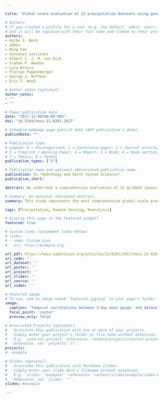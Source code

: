```yaml
---

title: "Global-scale evaluation of 22 precipitation datasets using gauge observations and hydrological modeling"

# Authors
# If you created a profile for a user (e.g. the default `admin` user), write the username (folder name) here 
# and it will be replaced with their full name and linked to their profile.
authors:
- Hylke E. Beck
- admin
- Ming Pan
- Vincenzo Levizzani
- Albert I. J. M. van Dijk
- Graham P. Weedon
- Luca Brocca
- Florian Pappenberger
- George J. Huffman
- Eric F. Wood

# Author notes (optional)
author_notes:
- ""
- ""

# Paper publication date
date: "2017-12-08T00:00:00Z"
doi: "10.5194/hess-21-6201-2017"

# Schedule webpage page publish date (NOT publication's date).
publishDate: ""

# Publication type.
# Legend: 0 = Uncategorized; 1 = Conference paper; 2 = Journal article;
# 3 = Preprint / Working Paper; 4 = Report; 5 = Book; 6 = Book section;
# 7 = Thesis; 8 = Patent
publication_types: ["2"]

# Publication name and optional abbreviated publication name.
publication: In *Hydrology and Earth System Sciences*
publication_short:  

abstract: We undertook a comprehensive evaluation of 22 gridded (quasi-)global (sub-)daily precipitation (P) datasets for the period 2000–2016. Thirteen non-gauge-corrected P datasets were evaluated using daily P gauge observations from 76 086 gauges worldwide. Another nine gauge-corrected datasets were evaluated using hydrological modeling, by calibrating the HBV conceptual model against streamflow records for each of 9053 small to medium-sized ( <  50 000 km2) catchments worldwide, and comparing the resulting performance. Marked differences in spatio-temporal patterns and accuracy were found among the datasets. Among the uncorrected P datasets, the satellite- and reanalysis-based MSWEP-ng V1.2 and V2.0 datasets generally showed the best temporal correlations with the gauge observations, followed by the reanalyses (ERA-Interim, JRA-55, and NCEP-CFSR) and the satellite- and reanalysis-based CHIRP V2.0 dataset, the estimates based primarily on passive microwave remote sensing of rainfall (CMORPH V1.0, GSMaP V5/6, and TMPA 3B42RT V7) or near-surface soil moisture (SM2RAIN-ASCAT), and finally, estimates based primarily on thermal infrared imagery (GridSat V1.0, PERSIANN, and PERSIANN-CCS). Two of the three reanalyses (ERA-Interim and JRA-55) unexpectedly obtained lower trend errors than the satellite datasets. Among the corrected P datasets, the ones directly incorporating daily gauge data (CPC Unified, and MSWEP V1.2 and V2.0) generally provided the best calibration scores, although the good performance of the fully gauge-based CPC Unified is unlikely to translate to sparsely or ungauged regions. Next best results were obtained with P estimates directly incorporating temporally coarser gauge data (CHIRPS V2.0, GPCP-1DD V1.2, TMPA 3B42 V7, and WFDEI-CRU), which in turn outperformed the one indirectly incorporating gauge data through another multi-source dataset (PERSIANN-CDR V1R1). Our results highlight large differences in estimation accuracy, and hence the importance of P dataset selection in both research and operational applications. The good performance of MSWEP emphasizes that careful data merging can exploit the complementary strengths of gauge-, satellite-, and reanalysis-based P estimates.

# Summary. An optional shortened abstract.
summary: This study represents the most comprehensive global-scale precipitation dataset evaluation to date. We evaluated 13 uncorrected precipitation datasets using precipitation observations from 76 086 gauges, and 9 gauge-corrected ones using hydrological modeling for 9053 catchments. Our results highlight large differences in estimation accuracy, and hence, the importance of precipitation dataset selection in both research and operational applications.

tags: [Precipitation, Remote Sensing, Reanalysis]

# Display this page in the Featured widget?
featured: true

# Custom links (uncomment lines below)
# links:
# - name: Custom Link
#   url: http://example.org

url_pdf: https://hess.copernicus.org/articles/21/6201/2017/hess-21-6201-2017.pdf
url_code: ''
url_dataset: ''
url_poster: ''
url_project: ''
url_slides: ''
url_source: ''
url_video: ''

# Featured image
# To use, add an image named `featured.jpg/png` to your page's folder. 
image:
  caption: 'Temporal correlations between 3-day mean gauge- and dataset-based P time series'
  focal_point: 'center'
  preview_only: false

# Associated Projects (optional).
#   Associate this publication with one or more of your projects.
#   Simply enter your project's folder or file name without extension.
#   E.g. `internal-project` references `content/project/internal-project/index.md`.
#   Otherwise, set `projects: []`.
projects: 
#- example

# Slides (optional).
#   Associate this publication with Markdown slides.
#   Simply enter your slide deck's filename without extension.
#   E.g. `slides: "example"` references `content/slides/example/index.md`.
#   Otherwise, set `slides: ""`.
slides: #example

---
```


